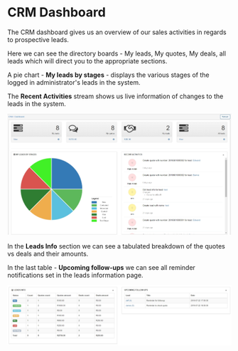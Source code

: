 CRM Dashboard
===
The CRM dashboard gives us an overview of our sales activities in regards to prospective leads.

Here we can see the directory boards - My leads, My quotes, My deals, all leads which will direct you to the appropriate sections.

A pie chart - **My leads by stages** - displays the various stages of the logged in administrator's leads in the system.

The **Recent Activities** stream shows us live information of changes to the leads in the system.

![CRM Dashboard](CRM_dashboard.jpg)

In the **Leads Info** section we can see a tabulated breakdown of the quotes vs deals and their amounts.

In the last table - **Upcoming follow-ups** we can see all reminder notifications set in the leads information page.

![CRM Dashboard Extended](CRM_dashboard1.jpg)
